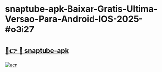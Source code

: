 # snaptube-apk-Baixar-Gratis-Ultima-Versao-Para-Android-IOS-2025-#o3i27

# <h2><a href="https://ainizakaria.my?title=snaptube-apk&ref=24M">🔗👉 🔴 snaptube-apk</a></h2>

[![acn](https://github.com/user-attachments/assets/0f9c940e-d8b0-45ae-aac7-cd30a18b3e1c)](https://ainizakaria.my?title=snaptube-apk&ref=24M)

